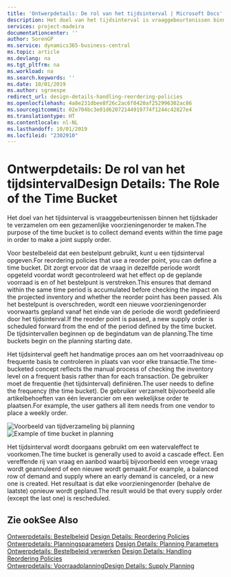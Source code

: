 ```yaml
---
title: 'Ontwerpdetails: De rol van het tijdsinterval | Microsoft Docs'
description: Het doel van het tijdsinterval is vraaggebeurtenissen binnen het tijdskader te verzamelen om een gezamenlijke voorzieningenorder te maken.
services: project-madeira
documentationcenter: ''
author: SorenGP
ms.service: dynamics365-business-central
ms.topic: article
ms.devlang: na
ms.tgt_pltfrm: na
ms.workload: na
ms.search.keywords: ''
ms.date: 10/01/2019
ms.author: sgroespe
redirect_url: design-details-handling-reordering-policies
ms.openlocfilehash: 4a8e231dbee8f26c2ac6f0420af252996302ac86
ms.sourcegitcommit: 02e704bc3e01d62072144919774f1244c42827e4
ms.translationtype: HT
ms.contentlocale: nl-NL
ms.lasthandoff: 10/01/2019
ms.locfileid: "2302910"
---
```

# <a name="design-details-the-role-of-the-time-bucket"></a><span data-ttu-id="b757a-103">Ontwerpdetails: De rol van het tijdsinterval</span><span class="sxs-lookup"><span data-stu-id="b757a-103">Design Details: The Role of the Time Bucket</span></span>
<span data-ttu-id="b757a-104">Het doel van het tijdsinterval is vraaggebeurtenissen binnen het tijdskader te verzamelen om een gezamenlijke voorzieningenorder te maken.</span><span class="sxs-lookup"><span data-stu-id="b757a-104">The purpose of the time bucket is to collect demand events within the time page in order to make a joint supply order.</span></span>  

 <span data-ttu-id="b757a-105">Voor bestelbeleid dat een bestelpunt gebruikt, kunt u een tijdsinterval opgeven.</span><span class="sxs-lookup"><span data-stu-id="b757a-105">For reordering policies that use a reorder point, you can define a time bucket.</span></span> <span data-ttu-id="b757a-106">Dit zorgt ervoor dat de vraag in dezelfde periode wordt opgeteld voordat wordt gecontroleerd wat het effect op de geplande voorraad is en of het bestelpunt is verstreken.</span><span class="sxs-lookup"><span data-stu-id="b757a-106">This ensures that demand within the same time period is accumulated before checking the impact on the projected inventory and whether the reorder point has been passed.</span></span> <span data-ttu-id="b757a-107">Als het bestelpunt is overschreden, wordt een nieuwe voorzieningenorder voorwaarts gepland vanaf het einde van de periode die wordt gedefinieerd door het tijdsinterval.</span><span class="sxs-lookup"><span data-stu-id="b757a-107">If the reorder point is passed, a new supply order is scheduled forward from the end of the period defined by the time bucket.</span></span> <span data-ttu-id="b757a-108">De tijdsintervallen beginnen op de begindatum van de planning.</span><span class="sxs-lookup"><span data-stu-id="b757a-108">The time buckets begin on the planning starting date.</span></span>  

 <span data-ttu-id="b757a-109">Het tijdsinterval geeft het handmatige proces aan om het voorraadniveau op frequente basis te controleren in plaats van voor elke transactie.</span><span class="sxs-lookup"><span data-stu-id="b757a-109">The time-bucketed concept reflects the manual process of checking the inventory level on a frequent basis rather than for each transaction.</span></span> <span data-ttu-id="b757a-110">De gebruiker moet de frequentie (het tijdsinterval) definiëren.</span><span class="sxs-lookup"><span data-stu-id="b757a-110">The user needs to define the frequency (the time bucket).</span></span> <span data-ttu-id="b757a-111">De gebruiker verzamelt bijvoorbeeld alle artikelbehoeften van één leverancier om een wekelijkse order te plaatsen.</span><span class="sxs-lookup"><span data-stu-id="b757a-111">For example, the user gathers all item needs from one vendor to place a weekly order.</span></span>  

 <span data-ttu-id="b757a-112">![Voorbeeld van tijdverzameling bij planning](media/nav_app_supply_planning_2_reorder_cycle.png "Voorbeeld van tijdverzameling bij planning")</span><span class="sxs-lookup"><span data-stu-id="b757a-112">![Example of time bucket in planning](media/nav_app_supply_planning_2_reorder_cycle.png "Example of time bucket in planning")</span></span>  

 <span data-ttu-id="b757a-113">Het tijdsinterval wordt doorgaans gebruikt om een watervaleffect te voorkomen.</span><span class="sxs-lookup"><span data-stu-id="b757a-113">The time bucket is generally used to avoid a cascade effect.</span></span> <span data-ttu-id="b757a-114">Een vereffende rij van vraag en aanbod waarbij bijvoorbeeld een vroege vraag wordt geannuleerd of een nieuwe wordt gemaakt.</span><span class="sxs-lookup"><span data-stu-id="b757a-114">For example, a balanced row of demand and supply where an early demand is canceled, or a new one is created.</span></span> <span data-ttu-id="b757a-115">Het resultaat is dat elke voorzieningenorder (behalve de laatste) opnieuw wordt gepland.</span><span class="sxs-lookup"><span data-stu-id="b757a-115">The result would be that every supply order (except the last one) is rescheduled.</span></span>  

## <a name="see-also"></a><span data-ttu-id="b757a-116">Zie ook</span><span class="sxs-lookup"><span data-stu-id="b757a-116">See Also</span></span>  
 <span data-ttu-id="b757a-117">[Ontwerpdetails: Bestelbeleid](design-details-reordering-policies.md) </span><span class="sxs-lookup"><span data-stu-id="b757a-117">[Design Details: Reordering Policies](design-details-reordering-policies.md) </span></span>  
 <span data-ttu-id="b757a-118">[Ontwerpdetails: Planningsparameters](design-details-planning-parameters.md) </span><span class="sxs-lookup"><span data-stu-id="b757a-118">[Design Details: Planning Parameters](design-details-planning-parameters.md) </span></span>  
 <span data-ttu-id="b757a-119">[Ontwerpdetails: Bestelbeleid verwerken](design-details-handling-reordering-policies.md) </span><span class="sxs-lookup"><span data-stu-id="b757a-119">[Design Details: Handling Reordering Policies](design-details-handling-reordering-policies.md) </span></span>  
 [<span data-ttu-id="b757a-120">Ontwerpdetails: Voorraadplanning</span><span class="sxs-lookup"><span data-stu-id="b757a-120">Design Details: Supply Planning</span></span>](design-details-supply-planning.md)
